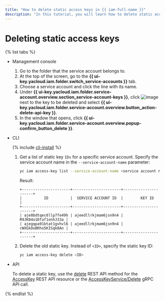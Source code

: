 ```yaml
---
title: "How to delete static access keys in {{ iam-full-name }}"
description: "In this tutorial, you will learn how to delete static access keys in {{ iam-full-name }} via the management console, CLI, and API."
---
```


# Deleting static access keys

{% list tabs %}

- Management console

   1. Go to the folder that the service account belongs to.
   1. At the top of the screen, go to the **{{ ui-key.yacloud.iam.folder.switch_service-accounts }}** tab.
   1. Choose a service account and click the line with its name.
   1. Under **{{ ui-key.yacloud.iam.folder.service-account.overview.section_service-account-keys }}**, click ![image](../../../_assets/options.svg) next to the key to be deleted and select **{{ ui-key.yacloud.iam.folder.service-account.overview.button_action-delete-api-key }}**.
   1. In the window that opens, click **{{ ui-key.yacloud.iam.folder.service-account.overview.popup-confirm_button_delete }}**.

- CLI

   {% include [cli-install](../../../_includes/cli-install.md) %}

   1. Get a list of static key `IDs` for a specific service account. Specify the service account name in the `--service-account-name` parameter:

      ```bash
      yc iam access-key list --service-account-name <service account name>
      ```

      Result:

      ```text
      +----------------------+----------------------+----------------------+
      |          ID          |  SERVICE ACCOUNT ID  |        KEY ID        |
      +----------------------+----------------------+----------------------+
      | aje8bdtqec6llp7fe49h | ajeedllrkjmam6jsn9n4 | R9JK04o1Dfaf1onhJ33a |
      | ajegqpa91btat1gvhvl6 | ajeedllrkjmam6jsn9n4 | cWXGkDoBRho5KISqk8An |
      +----------------------+----------------------+----------------------+
      ```

   1. Delete the old static key. Instead of `<ID>`, specify the static key ID:

      ```bash
      yc iam access-key delete <ID>
      ```

- API

   To delete a static key, use the [delete](../../api-ref/AccessKey/delete.md) REST API method for the [AccessKey](../../api-ref/AccessKey/index.md) REST API resource or the [AccessKeyService/Delete](../../api-ref/grpc/access_key_service.md#Delete) gRPC API call.

{% endlist %}